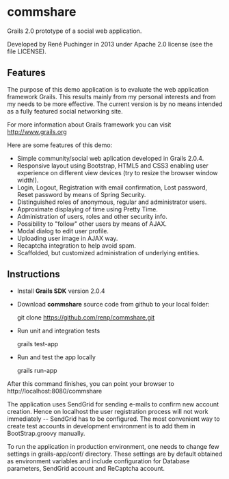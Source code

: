 commshare
=========

Grails 2.0 prototype of a social web application.

Developed by René Puchinger in 2013 under Apache 2.0 license (see the file LICENSE).

Features
--------

The purpose of this demo application is to evaluate the web application framework Grails. This results mainly from my personal interests and from my needs to be more effective. The current version is by no means intended as a fully featured social networking site.

For more information about Grails framework you can visit http://www.grails.org

Here are some features of this demo:

- Simple community/social web aplication developed in Grails 2.0.4.
- Responsive layout using Bootstrap, HTML5 and CSS3 enabling user experience on different view devices (try to resize the browser window width!).
- Login, Logout, Registration with email confirmation, Lost password, Reset password by means of Spring Security.
- Distinguished roles of anonymous, regular and administrator users.
- Approximate displaying of time using Pretty Time.
- Administration of users, roles and other security info.
- Possibility to "follow" other users by means of AJAX.
- Modal dialog to edit user profile.
- Uploading user image in AJAX way.
- Recaptcha integration to help avoid spam.
- Scaffolded, but customized administration of underlying entities.

Instructions
------------

- Install **Grails SDK** version 2.0.4

- Download **commshare** source code from github to your local folder:

  git clone https://github.com/renp/commshare.git

- Run unit and integration tests

  grails test-app
	
- Run and test the app locally

  grails run-app

After this command finishes, you can point your browser to http://localhost:8080/commshare

The application uses SendGrid for sending e-mails to confirm new account creation. Hence on localhost the user registration
process will not work immediately -- SendGrid has to be configured. The most convenient way to create test accounts in 
development environment is to add them in BootStrap.groovy manually.

To run the application in production environment, one needs to change few settings in grails-app/conf/ directory. These settings
are by default obtained as environment variables and include configuration for Database parameters, SendGrid account and ReCaptcha account.

